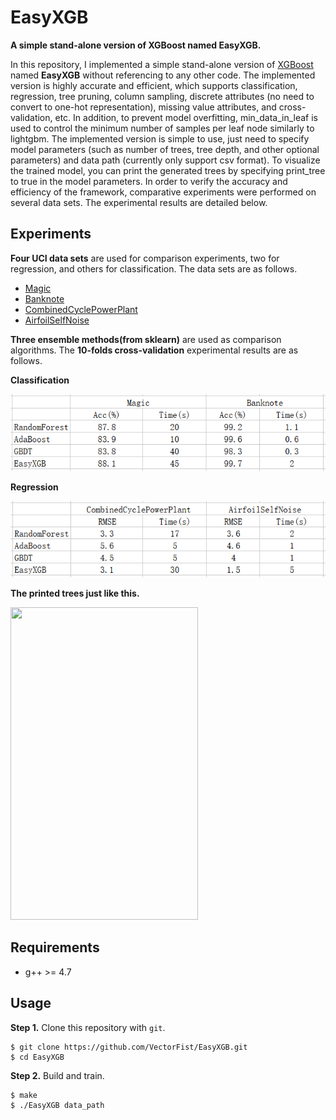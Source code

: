 # EasyXGB
**A simple stand-alone version of XGBoost named EasyXGB.**


In this repository, I implemented a simple stand-alone version of [XGBoost](https://arxiv.org/pdf/1603.02754.pdf) named **EasyXGB** without referencing to any other code. The implemented version is highly accurate and efficient, which supports classification, regression, tree pruning, column sampling, discrete attributes (no need to convert to one-hot representation), missing value attributes, and cross-validation, etc. In addition, to prevent model overfitting, min_data_in_leaf is used to control the minimum number of samples per leaf node similarly to lightgbm.  The implemented version is simple to use, just need to specify model parameters (such as number of trees, tree depth, and other optional parameters) and data path (currently only support csv format). To visualize the trained model, you can print the generated trees by specifying print_tree to true in the model parameters. In order to verify the accuracy and efficiency of the framework, comparative experiments were performed on several data sets. The experimental results are detailed below.


## Experiments
**Four UCI data sets** are used for comparison experiments, two for regression, and others for classification. The data sets are as follows.
- [Magic](http://archive.ics.uci.edu/ml/datasets/MAGIC+Gamma+Telescope)
- [Banknote](http://archive.ics.uci.edu/ml/datasets/banknote+authentication)
- [CombinedCyclePowerPlant](http://archive.ics.uci.edu/ml/datasets/Combined+Cycle+Power+Plant)
- [AirfoilSelfNoise](http://archive.ics.uci.edu/ml/datasets/Airfoil+Self-Noise)

**Three ensemble methods(from sklearn)** are used as comparison algorithms. The **10-folds cross-validation** experimental results are as follows.

**Classification**

![accuracy](figures/acc.PNG)

**Regression**

![rmse](figures/rmse.PNG)

**The printed trees just like this.**


<img width="300" height="500" src="https://github.com/VectorFist/EasyXGB/tree/master/figures/tree.PNG"/>

## Requirements
- g++ >= 4.7

## Usage
**Step 1.** 
Clone this repository with ``git``.
```
$ git clone https://github.com/VectorFist/EasyXGB.git
$ cd EasyXGB
```

**Step 2.** 
Build and train.
```
$ make
$ ./EasyXGB data_path
```
